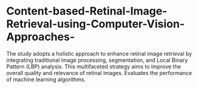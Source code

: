 # Content-based-Retinal-Image-Retrieval-using-Computer-Vision-Approaches-
The study adopts a holistic approach to enhance retinal image retrieval by integrating traditional image processing, segmentation, and Local Binary Pattern (LBP) analysis. This multifaceted strategy aims to improve the overall quality and relevance of retinal images. Evaluates the performance of machine learning algorithms.
